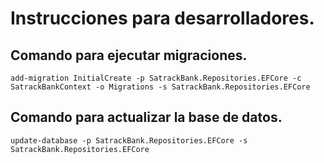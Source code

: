 # Instrucciones para desarrolladores.

## Comando para ejecutar migraciones.
``add-migration InitialCreate -p SatrackBank.Repositories.EFCore -c SatrackBankContext -o Migrations -s SatrackBank.Repositories.EFCore``

## Comando para actualizar la base de datos.
``update-database -p SatrackBank.Repositories.EFCore -s SatrackBank.Repositories.EFCore``

